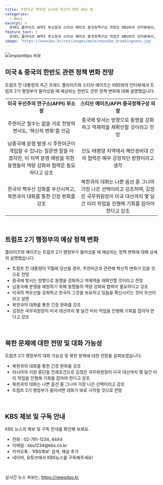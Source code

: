 ```yaml
---
title: 주한미군 핵무장 논의에 혁신적 변화 예상 중
categories:
  - News
excerpt: >
  프레드 플라이츠 AFPI 부소장과 스티브 예이츠 중국정책구상 의장은 KBS와의 인터뷰에서, 트럼프 2기 행정부가 들어섰을 때 한반도 관련 정책 변화를 설명했습니다. 플라이츠는 주한미군 철수는 없을 것으로 전망하고 중국에 맞서는 방향으로 동맹을 강화하고 억제력을 재확인할 것이라고 언급했으며, 예이츠는 인도·태평양 지역에서 해안경비대 간의 협력을 강조했습니다. 핵우산 강화를 우선시하고 북한과의 대화를 통해 북한 문제를 해결하는 방안을 제시했습니다.
feature_text: >
  프레드 플라이츠 AFPI 부소장과 스티브 예이츠 중국정책구상 의장은 KBS와의 인터뷰에서, 트럼프 2기 행정부가 들어섰을 때 한반도 관련 정책 변화를 설명했습니다. 플라이츠는 주한미군 철수는 없을 것으로 전망하고 중국에 맞서는 방향으로 동맹을 강화하고 억제력을 재확인할 것이라고 언급했으며, 예이츠는 인도·태평양 지역에서 해안경비대 간의 협력을 강조했습니다. 핵우산 강화를 우선시하고 북한과의 대화를 통해 북한 문제를 해결하는 방안을 제시했습니다.
image: 'https://newsdao.kr/res/images/meta/newsdao_breakingnews.jpg'
---
```


<p><img src="https://newsdao.kr/res/images/meta/newsdao_breakingnews.jpg" alt="implanttips 속보" /></p>

<h2 data-ke-size="size26">미국 & 중국의 한반도 관련 정책 변화 전망</h2>

<p data-ke-size="size16">트럼프 전 대통령의 측근 프레드 플라이츠와 스티브 예이츠는 KBS와의 인터뷰에서 트럼프 2기 행정부가 들어섰을 때 예상되는 한반도 관련 정책 변화에 대해 설명했습니다.</p>

<table>
    <tbody>
        <tr>
            <td style="text-align: center; height: 17px;"><b>미국 우선주의 연구소(AFPI) 부소장</b></td>
            <td style="text-align: center; height: 17px;"><b>스티브 예이츠/AFPI 중국정책구상 의장</b></td>
        </tr>
        <tr>
            <td style="text-align: center; height: 17px;">주한미군 철수는 없을 거로 전망하면서도, '혁신적 변화'를 언급</td>
            <td style="text-align: center; height: 17px;">중국에 맞서는 방향으로 동맹을 강화하고 억제력을 재확인할 것이라고 전망</td>
        </tr>
        <tr>
            <td style="text-align: center; height: 17px;">남중국해 분쟁 발생 시 주한미군이 개입할 수 있냐는 질문엔 말을 아꼈지만, 이 지역 분쟁 예방을 위한 동맹들의 역량 강화와 협력은 필요하다고 강조</td>
            <td style="text-align: center; height: 17px;">인도·태평양 지역에서 해안경비대 간의 협력은 매우 긍정적인 방향이라고 생각</td>
        </tr>
        <tr>
            <td style="text-align: center; height: 17px;">한국의 핵우산 강화를 우선시하고, 북한과의 대화를 통한 긴장 완화를 강조</td>
            <td style="text-align: center; height: 17px;">북한과의 대화는 나쁜 옵션 중 그나마 가장 나은 선택이라고 강조하며, 김정은 국무위원장이 미국 대선까지 몇 달간 미리 작업을 진행해 기회를 잡아야 한다고 강조</td>
        </tr>
    </tbody>
</table>

<p data-ke-size="size16">&nbsp;</p>

<h2 data-ke-size="size26">트럼프 2기 행정부의 예상 정책 변화</h2>

<p data-ke-size="size16">플라이츠와 예이츠는 트럼프 2기 행정부가 들어섰을 때 예상되는 정책 변화에 대해 상세히 설명했습니다.</p>

<ul>
    <li>트럼프 전 대통령이 11월에 당선될 경우, 주한미군과 관련해 혁신적 변화가 있을 것으로 전망</li>
    <li>중국에 맞서는 방향으로 동맹을 강화하고 억제력을 재확인할 것이라고 전망</li>
    <li>남중국해 분쟁을 예방하기 위해 동맹들의 역량 강화와 협력이 필요하다고 강조</li>
    <li>미국의 핵우산을 강화하고 한국이 그것을 보유하고 있음을 확신시키는 것이 우선이라고 설명</li>
    <li>북한과의 대화를 통한 긴장 완화를 강조</li>
    <li>김정은 국무위원장이 미국 대선까지 몇 달간 미리 작업을 진행해 기회를 잡아야 한다고 강조</li>
</ul>

<p data-ke-size="size16">&nbsp;</p>

<h2 data-ke-size="size26">북한 문제에 대한 전망 및 대화 가능성</h2>

<p data-ke-size="size16">트럼프 2기 행정부의 대화 가능성 및 북한 문제에 대한 전망을 살펴보겠습니다.</p>

<ul>
    <li>북한과의 대화를 통한 긴장 완화를 강조</li>
    <li>러시아의 지원 중단을 전제조건으로 김정은 국무위원장이 미국 대선까지 몇 달간 미리 작업을 진행해 기회를 잡아야 한다고 강조</li>
    <li>북한과의 대화는 나쁜 옵션 중 그나마 가장 나은 선택이라고 강조</li>
    <li>트럼프 2기 행정부가 들어서면 대화가 바로 시작될 것으로 전망</li>
</ul>

<p data-ke-size="size16">&nbsp;</p>

<h2 data-ke-size="size26">KBS 제보 및 구독 안내</h2>

<p data-ke-size="size16">KBS 뉴스의 제보 및 구독 안내를 확인해 보세요.</p>

<ul>
    <li>전화 : 02-781-1234, 4444</li>
    <li>이메일 : kbs1234@kbs.co.kr</li>
    <li>카카오톡 : 'KBS제보' 검색, 채널 추가</li>
    <li>네이버, 유튜브에서 KBS뉴스를 구독해주세요!</li>
</ul>

<p data-ke-size="size16">&nbsp;</p>
실시간 뉴스 속보는, <a href="https://newsdao.kr" rel="dofollow">https://newsdao.kr</a>


